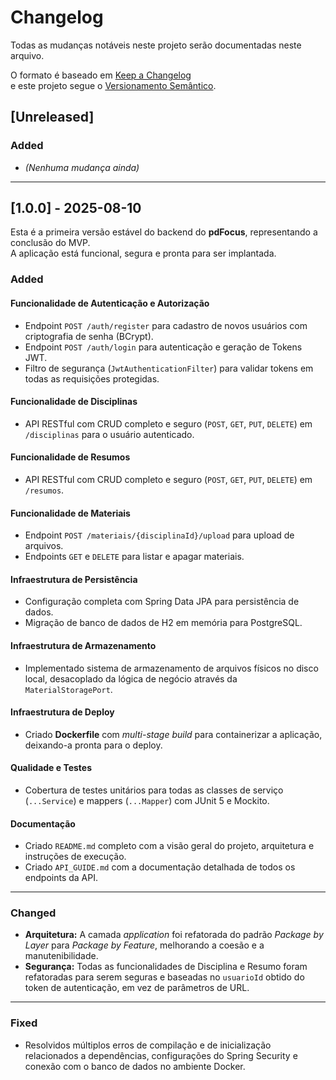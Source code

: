 # Changelog

Todas as mudanças notáveis neste projeto serão documentadas neste arquivo.

O formato é baseado em [Keep a Changelog](https://keepachangelog.com/pt-BR/1.0.0/)  
e este projeto segue o [Versionamento Semântico](https://semver.org/lang/pt-BR/).

## [Unreleased]
### Added
- *(Nenhuma mudança ainda)*

---

## [1.0.0] - 2025-08-10
Esta é a primeira versão estável do backend do **pdFocus**, representando a conclusão do MVP.  
A aplicação está funcional, segura e pronta para ser implantada.

### Added
#### Funcionalidade de Autenticação e Autorização
- Endpoint `POST /auth/register` para cadastro de novos usuários com criptografia de senha (BCrypt).
- Endpoint `POST /auth/login` para autenticação e geração de Tokens JWT.
- Filtro de segurança (`JwtAuthenticationFilter`) para validar tokens em todas as requisições protegidas.

#### Funcionalidade de Disciplinas
- API RESTful com CRUD completo e seguro (`POST`, `GET`, `PUT`, `DELETE`) em `/disciplinas` para o usuário autenticado.

#### Funcionalidade de Resumos
- API RESTful com CRUD completo e seguro (`POST`, `GET`, `PUT`, `DELETE`) em `/resumos`.

#### Funcionalidade de Materiais
- Endpoint `POST /materiais/{disciplinaId}/upload` para upload de arquivos.
- Endpoints `GET` e `DELETE` para listar e apagar materiais.

#### Infraestrutura de Persistência
- Configuração completa com Spring Data JPA para persistência de dados.
- Migração de banco de dados de H2 em memória para PostgreSQL.

#### Infraestrutura de Armazenamento
- Implementado sistema de armazenamento de arquivos físicos no disco local, desacoplado da lógica de negócio através da `MaterialStoragePort`.

#### Infraestrutura de Deploy
- Criado **Dockerfile** com *multi-stage build* para containerizar a aplicação, deixando-a pronta para o deploy.

#### Qualidade e Testes
- Cobertura de testes unitários para todas as classes de serviço (`...Service`) e mappers (`...Mapper`) com JUnit 5 e Mockito.

#### Documentação
- Criado `README.md` completo com a visão geral do projeto, arquitetura e instruções de execução.
- Criado `API_GUIDE.md` com a documentação detalhada de todos os endpoints da API.

---

### Changed
- **Arquitetura:** A camada *application* foi refatorada do padrão *Package by Layer* para *Package by Feature*, melhorando a coesão e a manutenibilidade.
- **Segurança:** Todas as funcionalidades de Disciplina e Resumo foram refatoradas para serem seguras e baseadas no `usuarioId` obtido do token de autenticação, em vez de parâmetros de URL.

---

### Fixed
- Resolvidos múltiplos erros de compilação e de inicialização relacionados a dependências, configurações do Spring Security e conexão com o banco de dados no ambiente Docker.
